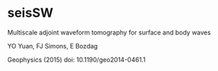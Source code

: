 # seisSW
Multiscale adjoint waveform tomography for surface and body waves

YO Yuan, FJ Simons, E Bozdag 

Geophysics (2015) doi: 10.1190/geo2014-0461.1
